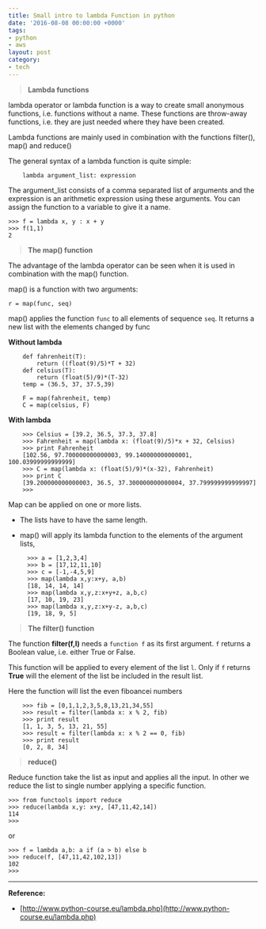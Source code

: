 ```yaml
---
title: Small intro to lambda Function in python
date: '2016-08-08 00:00:00 +0000'
tags:
- python
- aws
layout: post
category:
- tech
---
```


> **Lambda functions**

lambda operator or lambda function is a way to create small anonymous functions, i.e. functions without a name.
These functions are throw-away functions, i.e. they are just needed where they have been created.

Lambda functions are mainly used in combination with the functions filter(), map() and reduce()

The general syntax of a lambda function is quite simple:

        lambda argument_list: expression

The argument_list consists of a comma separated list of arguments and the expression is an arithmetic expression using these arguments.
You can assign the function to a variable to give it a name.

    >>> f = lambda x, y : x + y
    >>> f(1,1)
    2


> **The map() function**

The advantage of the lambda operator can be seen when it is used in combination with the map() function.

map() is a function with two arguments:

    r = map(func, seq)

map() applies the function `func` to all elements of sequence `seq`. It returns a new list with the elements changed by func


**Without lambda**
    
        def fahrenheit(T):
            return ((float(9)/5)*T + 32)
        def celsius(T):
            return (float(5)/9)*(T-32)
        temp = (36.5, 37, 37.5,39)

        F = map(fahrenheit, temp)
        C = map(celsius, F)
	

**With lambda**

        >>> Celsius = [39.2, 36.5, 37.3, 37.8]
        >>> Fahrenheit = map(lambda x: (float(9)/5)*x + 32, Celsius)
        >>> print Fahrenheit
        [102.56, 97.700000000000003, 99.140000000000001, 100.03999999999999]
        >>> C = map(lambda x: (float(5)/9)*(x-32), Fahrenheit)
        >>> print C
        [39.200000000000003, 36.5, 37.300000000000004, 37.799999999999997]
        >>> 

Map can be applied on one or more lists.

* The lists have to have the same length. 
* map() will apply its lambda function to the elements of the argument lists, 

        >>> a = [1,2,3,4]
        >>> b = [17,12,11,10]
        >>> c = [-1,-4,5,9]
        >>> map(lambda x,y:x+y, a,b)
        [18, 14, 14, 14]
        >>> map(lambda x,y,z:x+y+z, a,b,c)
        [17, 10, 19, 23]
        >>> map(lambda x,y,z:x+y-z, a,b,c)
        [19, 18, 9, 5]

> **The filter() function**

The function **filter(f,l)** needs a `function f` as its first argument. `f` returns a Boolean value, i.e. either True or False. 

This function will be applied to every element of the list `l`. Only if `f` returns **True** will the element of the list be included in the result list. 

Here the function will list the even fiboancei numbers

        >>> fib = [0,1,1,2,3,5,8,13,21,34,55]
        >>> result = filter(lambda x: x % 2, fib)
        >>> print result
        [1, 1, 3, 5, 13, 21, 55]
        >>> result = filter(lambda x: x % 2 == 0, fib)
        >>> print result
        [0, 2, 8, 34]

> **reduce()**

Reduce function take the list as input and applies all the input. In other we reduce the list to single number applying a specific function. 


	>>> from functools import reduce
	>>> reduce(lambda x,y: x+y, [47,11,42,14])
	114
	>>>

or 

	>>> f = lambda a,b: a if (a > b) else b
	>>> reduce(f, [47,11,42,102,13])
	102
	>>> 



---
**Reference:**

* [http://www.python-course.eu/lambda.php](http://www.python-course.eu/lambda.php)

